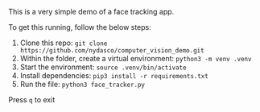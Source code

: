 This is a very simple demo of a face tracking app.

To get this running, follow the below steps:
1. Clone this repo: `git clone https://github.com/nydasco/computer_vision_demo.git`
2. Within the folder, create a virtual environment: `python3 -m venv .venv`
3. Start the environment: `source .venv/bin/activate`
4. Install dependencies: `pip3 install -r requirements.txt`
5. Run the file: `python3 face_tracker.py`

Press `q` to exit
